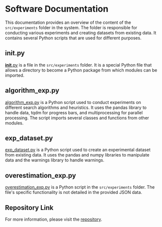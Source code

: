 # Software Documentation

This documentation provides an overview of the content of the `src/experiments` folder in the system. The folder is responsible for conducting various experiments and creating datasets from existing data. It contains several Python scripts that are used for different purposes.

## __init__.py

[__init__.py](src/experiments/__init__.py) is a file in the `src/experiments` folder. It is a special Python file that allows a directory to become a Python package from which modules can be imported.

## algorithm_exp.py

[algorithm_exp.py](src/experiments/algorithm_exp.py) is a Python script used to conduct experiments on different search algorithms and heuristics. It uses the pandas library to handle data, tqdm for progress bars, and multiprocessing for parallel processing. The script imports several classes and functions from other modules.

## exp_dataset.py

[exp_dataset.py](src/experiments/exp_dataset.py) is a Python script used to create an experimental dataset from existing data. It uses the pandas and numpy libraries to manipulate data and the warnings library to handle warnings.

## overestimation_exp.py

[overestimation_exp.py](src/experiments/overestimation_exp.py) is a Python script in the `src/experiments` folder. The file's specific functionality is not detailed in the provided JSON data.

## Repository Link

For more information, please visit the [repository](/src/experiments).
